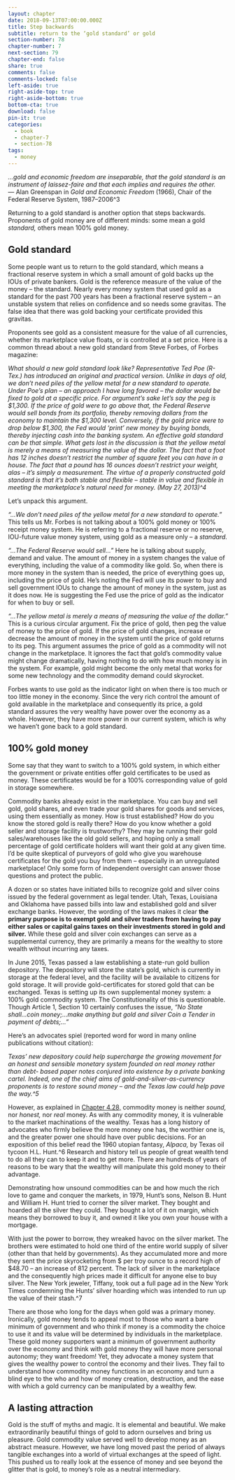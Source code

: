 ```yaml
---
layout: chapter
date: 2018-09-13T07:00:00.000Z
title: Step backwards
subtitle: return to the ‘gold standard’ or gold
section-number: 78
chapter-number: 7
next-section: 79
chapter-end: false
share: true
comments: false
comments-locked: false
left-aside: true
right-aside-top: true
right-aside-bottom: true
bottom-cta: true
download: false
pin-it: true
categories:
  - book
  - chapter-7
  - section-78
tags:
  - money
---
```

_...gold and economic freedom are inseparable, that the gold standard is
an instrument of laissez-faire and that each implies and requires the other._\
— Alan Greenspan in _Gold and Economic Freedom_ (1966), Chair of the Federal Reserve System, 1987–2006^3

Returning to a gold standard is another option that steps backwards.
Proponents of gold money are of different minds: some mean a
gold _standard,_ others mean 100% gold money.

## Gold standard

Some people want us to return to the gold standard, which means
a fractional reserve system in which a small amount of gold backs
up the IOUs of private bankers. Gold is the reference measure of the
value of the money – the standard. Nearly every money system that
used gold as a standard for the past 700 years has been a fractional
reserve system – an unstable system that relies on confidence and so
needs some gravitas. The false idea that there was gold backing your
certificate provided this gravitas.

Proponents see gold as a consistent measure for the value of all
currencies, whether its marketplace value floats, or is controlled at a
set price. Here is a common thread about a new gold standard from
Steve Forbes, of Forbes magazine:

_What should a new gold standard look like? Representative Ted Poe (R-Tex.) has
introduced an original and practical version. Unlike in days of old, we don’t need
piles of the yellow metal for a new standard to operate. Under Poe’s plan – an
approach I have long favored – the dollar would be fixed to gold at a specific
price. For argument’s sake let’s say the peg is $1,300. If the price of gold were to go above that, the Federal Reserve would sell bonds from its portfolio, thereby
removing dollars from the economy to maintain the $1,300 level. Conversely, if
the gold price were to drop below $1,300, the Fed would ‘print’ new money by
buying bonds, thereby injecting cash into the banking system.
An effective gold standard can be that simple. What gets lost in the discussion
is that the yellow metal is merely a means of measuring the value of the dollar.
The fact that a foot has 12 inches doesn’t restrict the number of square feet you
can have in a house. The fact that a pound has 16 ounces doesn’t restrict your
weight, alas – it’s simply a measurement. The virtue of a properly constructed
gold standard is that it’s both stable and flexible – stable in value and flexible
in meeting the marketplace’s natural need for money. (May 27, 2013)^4_

Let’s unpack this argument.

_“...We don’t need piles of the yellow metal for a new standard to operate.”_
This tells us Mr. Forbes is not talking about a 100% gold money or
100% receipt money system. He is referring to a fractional reserve or
no reserve, IOU-future value money system, using gold as a measure
only – a _standard._

_“...The Federal Reserve would sell...”_ Here he is talking about supply,
demand and value. The amount of money in a system changes the
value of everything, including the value of a commodity like gold. So,
when there is more money in the system than is needed, the price
of everything goes up, including the price of gold. He’s noting the
Fed will use its power to buy and sell government IOUs to change the
amount of money in the system, just as it does now. He is suggesting
the Fed use the price of gold as the indicator for when to buy or sell.

_“...The yellow metal is merely a means of measuring the value of the
dollar.”_ This is a curious circular argument. Fix the price of gold,
then peg the value of money to the price of gold. If the price of
gold changes, increase or decrease the amount of money in the
system until the price of gold returns to its peg. This argument
assumes the price of gold as a commodity will not change in the
marketplace. It ignores the fact that gold’s commodity value might
change dramatically, having nothing to do with how much money is
in the system. For example, gold might become the only metal that
works for some new technology and the commodity demand could
skyrocket.

Forbes wants to use gold as the indicator light on when there is too
much or too little money in the economy. Since the very rich control
the amount of gold available in the marketplace and consequently its
price, a gold standard assures the very wealthy have power over the
economy as a whole. However, they have more power in our current
system, which is why we haven’t gone back to a gold standard.

## 100% gold money

Some say that they want to switch to a 100% gold system, in which
either the government or private entities offer gold certificates to be
used as money. These certificates would be for a 100% corresponding
value of gold in storage somewhere.

Commodity banks already exist in the marketplace. You can buy and
sell gold, gold shares, and even trade your gold shares for goods and
services, using them essentially as money. How is trust established?
How do you know the stored gold is really there? How do you know
whether a gold seller and storage facility is trustworthy? They may
be running their gold sales/warehouses like the old gold sellers, and
hoping only a small percentage of gold certificate holders will want
their gold at any given time. I’d be quite skeptical of purveyors of
gold who give you warehouse certificates for the gold you buy from
them – especially in an unregulated marketplace! Only some form
of independent oversight can answer those questions and protect
the public.

A dozen or so states have initiated bills to recognize gold and silver
coins issued by the federal government as legal tender. Utah, Texas,
Louisiana and Oklahoma have passed bills into law and established
gold and silver exchange banks. However, the wording of the laws
makes it clear **the primary purpose is to exempt gold and silver
traders from having to pay either sales or capital gains taxes on
their investments stored in gold and silver.** While these gold and
silver coin exchanges can serve as a supplemental currency, they are
primarily a means for the wealthy to store wealth without incurring
any taxes.

In June 2015, Texas passed a law establishing a state-run gold
bullion depository. The depository will store the state’s gold, which
is currently in storage at the federal level, and the facility will be
available to citizens for gold storage. It will provide gold-certificates
for stored gold that can be exchanged. Texas is setting up its own
supplemental money system: a 100% gold commodity system. The
Constitutionality of this is questionable. Though Article 1, Section
10 certainly confuses the issue, _“No State shall...coin money;...make
anything but gold and silver Coin a Tender in payment of debts;...”_

Here’s an advocates spiel (reported word for word in many online
publications without citation):

_Texas’ new depository could help supercharge the growing movement for an
honest and sensible monetary system founded on real money rather than debt-
based paper notes conjured into existence by a private banking cartel. Indeed,
one of the chief aims of gold-and-silver-as-currency proponents is to restore
sound money – and the Texas law could help pave the way.^5_

However, as explained in [Chapter 4.28,](https://usmoney.us/book/chapter-4/section-28) commodity money is neither
_sound,_ nor _honest,_ nor _real_ money. As with any commodity money,
it is vulnerable to the market machinations of the wealthy. Texas
has a long history of advocates who firmly believe the more money
one has, the worthier one is, and the greater power one should have
over public decisions. For an exposition of this belief read the 1960
utopian fantasy, _Alpaca,_ by Texas oil tycoon H.L. Hunt.^6 Research
and history tell us people of great wealth tend to do all they can to
keep it and to get more. There are hundreds of years of reasons to
be wary that the wealthy will manipulate this gold money to their
advantage.

Demonstrating how unsound commodities can be and how much
the rich love to game and conquer the markets, in 1979, Hunt’s sons,
Nelson B. Hunt and William H. Hunt tried to corner the silver
market. They bought and hoarded all the silver they could. They
bought a lot of it on margin, which means they borrowed to buy it,
and owned it like you own your house with a mortgage.

With just the power to borrow, they wreaked havoc on the silver
market. The brothers were estimated to hold one third of the entire
world supply of silver (other than that held by governments). As they
accumulated more and more they sent the price skyrocketing from $
per troy ounce to a record high of $48.70 – an increase of 812 percent.
The lack of silver in the marketplace and the consequently high prices
made it difficult for anyone else to buy silver. The New York jeweler,
Tiffany, took out a full page ad in the New York Times condemning
the Hunts’ silver hoarding which was intended to run up the value of
their stash.^7

There are those who long for the days when gold was a primary
money. Ironically, gold money tends to appeal most to those who
want a bare minimum of government and who think if money is a
commodity the choice to use it and its value will be determined by
individuals in the marketplace. These gold money supporters want
a minimum of government authority over the economy and think
with gold money they will have more personal autonomy; they want
freedom! Yet, they advocate a money system that gives the wealthy
power to control the economy and their lives. They fail to understand
how commodity money functions in an economy and turn a blind
eye to the who and how of money creation, destruction, and the ease
with which a gold currency can be manipulated by a wealthy few.

## A lasting attraction

Gold is the stuff of myths and magic. It is elemental and beautiful.
We make extraordinarily beautiful things of gold to adorn ourselves
and bring us pleasure. Gold commodity value served well to develop
money as an abstract measure. However, we have long moved past
the period of always tangible exchanges into a world of virtual
exchanges at the speed of light. This pushed us to really look at the
essence of money and see beyond the glitter that is gold, to money’s
role as a neutral intermediary.

```

```

